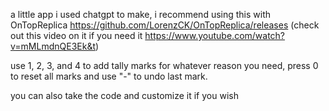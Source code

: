a little app i used chatgpt to make, i recommend using this with OnTopReplica https://github.com/LorenzCK/OnTopReplica/releases (check out this video on it if you need it https://www.youtube.com/watch?v=mMLmdnQE3Ek&t)

   use 1, 2, 3, and 4 to add tally marks for whatever reason you need, press 0 to reset all marks and use "-" to undo last mark.
 
 
 you can also take the code and customize it if you wish
